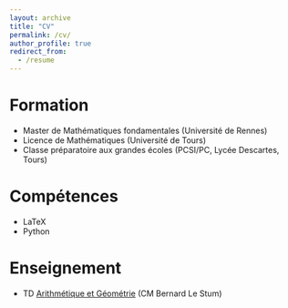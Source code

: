 ```yaml
---
layout: archive
title: "CV"
permalink: /cv/
author_profile: true
redirect_from:
  - /resume
---
```



Formation
======
* Master de Mathématiques fondamentales (Université de Rennes)
* Licence de Mathématiques (Université de Tours)
* Classe préparatoire aux grandes écoles (PCSI/PC, Lycée Descartes, Tours)

<!-- 

======
* Spring 2024: Academic Pages Collaborator
  * Github University
  * Duties includes: Updates and improvements to template
  * Supervisor: The Users

* Fall 2015: Research Assistant
  * Github University
  * Duties included: Merging pull requests
  * Supervisor: Professor Hub

* Summer 2015: Research Assistant
  * Github University
  * Duties included: Tagging issues
  * Supervisor: Professor Git
  
-->

Compétences
======
* LaTeX
* Python


<!--
Publications
======
  <ul>{% for post in site.publications reversed %}
    {% include archive-single-cv.html %}
  {% endfor %}</ul>
  
Talks
======
  <ul>{% for post in site.talks reversed %}
    {% include archive-single-talk-cv.html  %}
  {% endfor %}</ul>
  
-->

Enseignement
======
* TD [Arithmétique et Géométrie](https://perso.univ-rennes1.fr/bernard.le-stum/bernard.le-stum/Enseignement.html) (CM Bernard Le Stum)